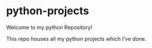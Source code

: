 # python-projects

Welcome to my python Repository!

This repo houses all my python projects which I've done.
